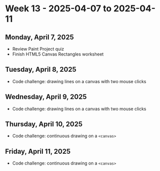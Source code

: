 # Week 13 - 2025-04-07 to 2025-04-11

## Monday, April 7, 2025

- Review Paint Project quiz
- Finish HTML5 Canvas Rectangles worksheet

## Tuesday, April 8, 2025

- Code challenge: drawing lines on a canvas with two mouse clicks

## Wednesday, April 9, 2025

- Code challenge: drawing lines on a canvas with two mouse clicks

## Thursday, April 10, 2025

- Code challenge: continuous drawing on a `<canvas>`

## Friday, April 11, 2025

- Code challenge: continuous drawing on a `<canvas>`
